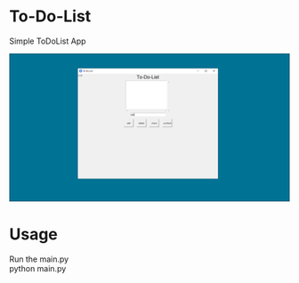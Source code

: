 # To-Do-List
Simple ToDoList App

<img src="https://github.com/EH30/To-Do-List/blob/main/ToDoList.PNG">

# Usage  
Run the main.py  
python main.py  
